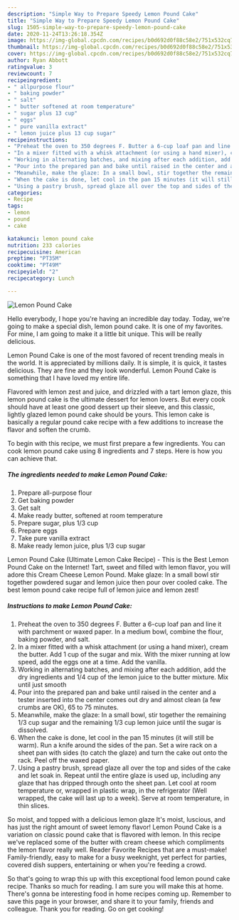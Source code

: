 ```yaml
---
description: "Simple Way to Prepare Speedy Lemon Pound Cake"
title: "Simple Way to Prepare Speedy Lemon Pound Cake"
slug: 1505-simple-way-to-prepare-speedy-lemon-pound-cake
date: 2020-11-24T13:26:18.354Z
image: https://img-global.cpcdn.com/recipes/b0d692d0f88c58e2/751x532cq70/lemon-pound-cake-recipe-main-photo.jpg
thumbnail: https://img-global.cpcdn.com/recipes/b0d692d0f88c58e2/751x532cq70/lemon-pound-cake-recipe-main-photo.jpg
cover: https://img-global.cpcdn.com/recipes/b0d692d0f88c58e2/751x532cq70/lemon-pound-cake-recipe-main-photo.jpg
author: Ryan Abbott
ratingvalue: 3
reviewcount: 7
recipeingredient:
- " allpurpose flour"
- " baking powder"
- " salt"
- " butter softened at room temperature"
- " sugar plus 13 cup"
- " eggs"
- " pure vanilla extract"
- " lemon juice plus 13 cup sugar"
recipeinstructions:
- "Preheat the oven to 350 degrees F. Butter a 6-cup loaf pan and line it with parchment or waxed paper. In a medium bowl, combine the flour, baking powder, and salt."
- "In a mixer fitted with a whisk attachment (or using a hand mixer), cream the butter. Add 1 cup of the sugar and mix. With the mixer running at low speed, add the eggs one at a time. Add the vanilla."
- "Working in alternating batches, and mixing after each addition, add the dry ingredients and 1/4 cup of the lemon juice to the butter mixture. Mix until just smooth"
- "Pour into the prepared pan and bake until raised in the center and a tester inserted into the center comes out dry and almost clean (a few crumbs are OK), 65 to 75 minutes."
- "Meanwhile, make the glaze: In a small bowl, stir together the remaining 1/3 cup sugar and the remaining 1/3 cup lemon juice until the sugar is dissolved."
- "When the cake is done, let cool in the pan 15 minutes (it will still be warm). Run a knife around the sides of the pan. Set a wire rack on a sheet pan with sides (to catch the glaze) and turn the cake out onto the rack. Peel off the waxed paper."
- "Using a pastry brush, spread glaze all over the top and sides of the cake and let soak in. Repeat until the entire glaze is used up, including any glaze that has dripped through onto the sheet pan. Let cool at room temperature or, wrapped in plastic wrap, in the refrigerator (Well wrapped, the cake will last up to a week). Serve at room temperature, in thin slices."
categories:
- Recipe
tags:
- lemon
- pound
- cake

katakunci: lemon pound cake 
nutrition: 233 calories
recipecuisine: American
preptime: "PT35M"
cooktime: "PT49M"
recipeyield: "2"
recipecategory: Lunch

---
```



![Lemon Pound Cake](https://img-global.cpcdn.com/recipes/b0d692d0f88c58e2/751x532cq70/lemon-pound-cake-recipe-main-photo.jpg)

Hello everybody, I hope you're having an incredible day today. Today, we're going to make a special dish, lemon pound cake. It is one of my favorites. For mine, I am going to make it a little bit unique. This will be really delicious.

Lemon Pound Cake is one of the most favored of recent trending meals in the world. It is appreciated by millions daily. It is simple, it is quick, it tastes delicious. They are fine and they look wonderful. Lemon Pound Cake is something that I have loved my entire life.

Flavored with lemon zest and juice, and drizzled with a tart lemon glaze, this lemon pound cake is the ultimate dessert for lemon lovers. But every cook should have at least one good dessert up their sleeve, and this classic, lightly glazed lemon pound cake should be yours. This lemon cake is basically a regular pound cake recipe with a few additions to increase the flavor and soften the crumb.


To begin with this recipe, we must first prepare a few ingredients. You can cook lemon pound cake using 8 ingredients and 7 steps. Here is how you can achieve that.

<!--inarticleads1-->

##### The ingredients needed to make Lemon Pound Cake:

1. Prepare  all-purpose flour
1. Get  baking powder
1. Get  salt
1. Make ready  butter, softened at room temperature
1. Prepare  sugar, plus 1/3 cup
1. Prepare  eggs
1. Take  pure vanilla extract
1. Make ready  lemon juice, plus 1/3 cup sugar


Lemon Pound Cake (Ultimate Lemon Cake Recipe) - This is the Best Lemon Pound Cake on the Internet! Tart, sweet and filled with lemon flavor, you will adore this Cream Cheese Lemon Pound. Make glaze: In a small bowl stir together powdered sugar and lemon juice then pour over cooled cake. The best lemon pound cake recipe full of lemon juice and lemon zest! 

<!--inarticleads2-->

##### Instructions to make Lemon Pound Cake:

1. Preheat the oven to 350 degrees F. Butter a 6-cup loaf pan and line it with parchment or waxed paper. In a medium bowl, combine the flour, baking powder, and salt.
1. In a mixer fitted with a whisk attachment (or using a hand mixer), cream the butter. Add 1 cup of the sugar and mix. With the mixer running at low speed, add the eggs one at a time. Add the vanilla.
1. Working in alternating batches, and mixing after each addition, add the dry ingredients and 1/4 cup of the lemon juice to the butter mixture. Mix until just smooth
1. Pour into the prepared pan and bake until raised in the center and a tester inserted into the center comes out dry and almost clean (a few crumbs are OK), 65 to 75 minutes.
1. Meanwhile, make the glaze: In a small bowl, stir together the remaining 1/3 cup sugar and the remaining 1/3 cup lemon juice until the sugar is dissolved.
1. When the cake is done, let cool in the pan 15 minutes (it will still be warm). Run a knife around the sides of the pan. Set a wire rack on a sheet pan with sides (to catch the glaze) and turn the cake out onto the rack. Peel off the waxed paper.
1. Using a pastry brush, spread glaze all over the top and sides of the cake and let soak in. Repeat until the entire glaze is used up, including any glaze that has dripped through onto the sheet pan. Let cool at room temperature or, wrapped in plastic wrap, in the refrigerator (Well wrapped, the cake will last up to a week). Serve at room temperature, in thin slices.


So moist, and topped with a delicious lemon glaze It&#39;s moist, luscious, and has just the right amount of sweet lemony flavor! Lemon Pound Cake is a variation on classic pound cake that is flavored with lemon. In this recipe we&#39;ve replaced some of the butter with cream cheese which compliments the lemon flavor really well. Reader Favorite Recipes that are a must-make! Family-friendly, easy to make for a busy weeknight, yet perfect for parties, covered dish suppers, entertaining or when you&#39;re feeding a crowd. 

So that's going to wrap this up with this exceptional food lemon pound cake recipe. Thanks so much for reading. I am sure you will make this at home. There's gonna be interesting food in home recipes coming up. Remember to save this page in your browser, and share it to your family, friends and colleague. Thank you for reading. Go on get cooking!
